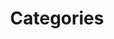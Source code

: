 ---
icon: fa-solid fa-bell
layout: categories
order: 1
lang: en
title: Categories
permalink: /categories
---